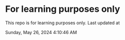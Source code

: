 # For learning purposes only
This repo is for learning purposes only.
Last updated at

Sunday, May 26, 2024 4:10:46 AM

